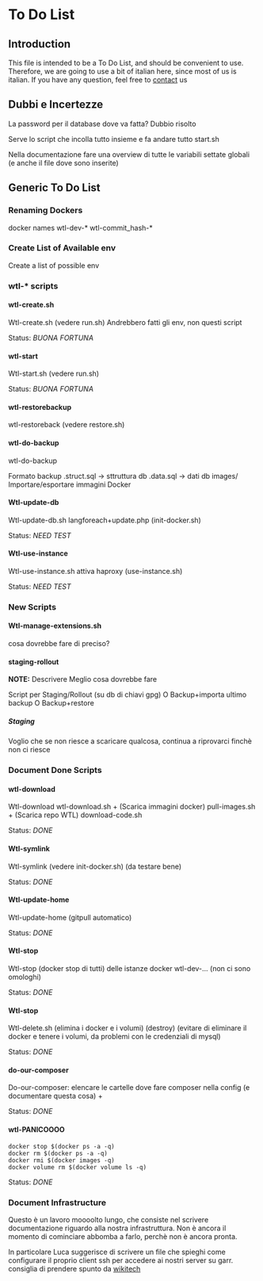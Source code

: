 To Do List
==========

Introduction
-----------

This file is intended to be a To Do List, and should be convenient to use.
Therefore, we are going to use a bit of italian here, since most of us is italian.
If you have any question, feel free to [contact][meta-contacts] us

[meta-contacts]: http://meta.wikitolearn.org/Infrastructure_and_bots "Contacts"


Dubbi e Incertezze
------------------

La password per il database dove va fatta? Dubbio risolto

Serve lo script che incolla tutto insieme e fa andare tutto start.sh

Nella documentazione fare una overview di tutte le variabili settate globali
(e anche il file dove sono inserite)

Generic To Do List
------------------

### Renaming Dockers

docker  names
    wtl-dev-*
    wtl-commit_hash-*

### Create List of Available env

Create a list of possible env

### wtl-* scripts

#### wtl-create.sh

Wtl-create.sh (vedere run.sh)
Andrebbero fatti gli env, non questi script

Status: *BUONA FORTUNA*

#### wtl-start

Wtl-start.sh (vedere run.sh)

Status: *BUONA FORTUNA*

#### wtl-restorebackup

wtl-restoreback (vedere restore.sh)

#### wtl-do-backup

wtl-do-backup

Formato backup
<nomedb>.struct.sql -> sttruttura db
<nomedb>.data.sql -> dati db
images/
Importare/esportare immagini Docker

#### Wtl-update-db

Wtl-update-db.sh
langforeach+update.php (init-docker.sh)

Status: *NEED TEST*

#### Wtl-use-instance

Wtl-use-instance.sh
attiva haproxy (use-instance.sh)

Status: *NEED TEST*

### New Scripts

#### Wtl-manage-extensions.sh

cosa dovrebbe fare di preciso?

#### staging-rollout

**NOTE:** Descrivere Meglio cosa dovrebbe fare

Script per
Staging/Rollout (su db di chiavi gpg)
O Backup+importa ultimo backup
O Backup+restore

##### Staging

Voglio che se non riesce a scaricare qualcosa, continua a riprovarci finchè
non ci riesce

### Document Done Scripts

#### wtl-download

Wtl-download wtl-download.sh +
(Scarica immagini docker) pull-images.sh +
(Scarica repo WTL) download-code.sh

Status: *DONE*

#### Wtl-symlink

Wtl-symlink (vedere init-docker.sh) (da testare bene)

Status: *DONE*

#### Wtl-update-home

Wtl-update-home (gitpull automatico)

Status: *DONE*

#### Wtl-stop

Wtl-stop (docker stop di tutti) delle istanze docker wtl-dev-...
(non ci sono omologhi)

Status: *DONE*

#### Wtl-stop

Wtl-delete.sh
(elimina i docker e i volumi) (destroy)
(evitare di eliminare il docker e tenere i volumi, da problemi con le
    credenziali di mysql)

Status: *DONE*

#### do-our-composer

Do-our-composer: elencare le cartelle dove fare composer nella config
(e documentare questa cosa) +

Status: *DONE*

#### wtl-PANICOOOO

    docker stop $(docker ps -a -q)
    docker rm $(docker ps -a -q)
    docker rmi $(docker images -q)
    docker volume rm $(docker volume ls -q)

Status: *DONE*


### Document Infrastructure

Questo è un lavoro moooolto lungo, che consiste nel scrivere documentazione
riguardo alla nostra infrastruttura.
Non è ancora il momento di cominciare abbomba a farlo, perchè non è ancora
pronta.

In particolare Luca suggerisce di scrivere un file che spieghi come configurare
il proprio client ssh per accedere ai nostri server su garr.
consiglia di prendere spunto da [wikitech][wikitech]

[wikitech]: https://wikitech.wikimedia.org/wiki/Help:Access "wikitech"
